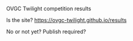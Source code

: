 OVGC Twilight competition results

Is the site? https://ovgc-twilight.github.io/results

No or not yet?
Publish required?

